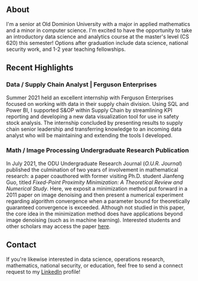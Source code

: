 ## About

I'm a senior at Old Dominion University with a major in applied mathematics and a minor in computer science. I'm excited to have the opportunity to take an introductory data science and analytics course at the master's level (CS 620) this semester! Options after graduation include data science, national security work, and 1-2 year teaching fellowships.

## Recent Highlights

### Data / Supply Chain Analyst | Ferguson Enterprises

Summer 2021 held an excellent internship with Ferguson Enterprises focused on working with data in their supply chain division. Using SQL and Power BI, I supported S&OP within Supply Chain by streamlining KPI reporting and developing a new data visualization tool for use in safety stock analysis. The internship concluded by presenting results to supply chain senior leadership and transferring knowledge to an incoming data analyst who will be maintaining and extending the tools I developed. 

### Math / Image Processing Undergraduate Research Publication

In July 2021, the ODU Undergraduate Research Journal (*O.U.R. Journal*) published the culmination of two years of involvement in mathematical research: a paper coauthored with former visiting Ph.D. student Jianfeng Guo, titled *Fixed-Point Proximity Minimization: A Theoretical Review and Numerical Study*. Here, we exposit a minimization method put forward in a 2011 paper on image denoising and then present a numerical experiment regarding algorithm convergence when a parameter bound for theoretically guaranteed convergence is exceeded. Although not studied in this paper, the core idea in the minimization method does have applications beyond image denoising (such as in machine learning). Interested students and other scholars may access the paper [here](https://digitalcommons.odu.edu/ourj/vol8/iss1/10/).

## Contact

If you're likewise interested in data science, operations research, mathematics, national security, or education, feel free to send a connect request to my [LinkedIn](https://www.linkedin.com/in/danielweddle/) profile!
